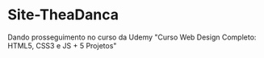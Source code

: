 # Site-TheaDanca
Dando prosseguimento no curso da Udemy "Curso Web Design Completo: HTML5, CSS3 e JS + 5 Projetos" 
